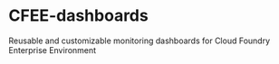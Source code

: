 # CFEE-dashboards
Reusable and customizable monitoring dashboards for Cloud Foundry Enterprise Environment
